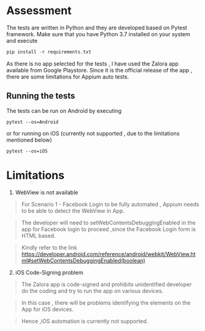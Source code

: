 # Assessment

The tests are written in Python and they are developed based on Pytest framework.
Make sure that you have Python 3.7 installed on your system and execute 

```python
pip install -r requirements.txt
```

As there is no app selected for the tests , I have used the Zalora app available from Google Playstore. Since it is the official release of the app ,
there are some limitations for Appium auto tests.


##  Running the tests

The tests can be run on Android by executing

```
pytest --os=Android
```

or for running on iOS (currently not supported , due to the limitations mentioned below)


```
pytest --os=iOS
```


# Limitations

1. WebView is not available 
>For Scenario 1 - Facebook Login to be fully automated , Appium needs to be able to detect the WebView in App. 

>The developer will need to setWebContentsDebuggingEnabled in the app for Facebook login to proceed ,since the Facebook Login form is HTML based.

>Kindly refer to the link 
>https://developer.android.com/reference/android/webkit/WebView.html#setWebContentsDebuggingEnabled(boolean)

2. iOS Code-Signing problem
>The Zalora app is code-signed and prohibits unidentified developer do the coding and try to run the app on various devices.

>In this case , there will be problems identifying the elements on the App for iOS devices.

>Hence ,iOS automation is currently not supported.
